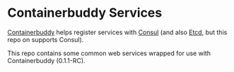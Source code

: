 # Containerbuddy Services

[Containerbuddy][1] helps register services with [Consul][2] (and also [Etcd][3], but this repo on supports Consul).

This repo contains some common web services wrapped for use with Containerbuddy (0.1.1-RC).

[1]: https://github.com/joyent/containerbuddy
[2]: https://www.consul.io/
[3]: https://github.com/coreos/etcd
